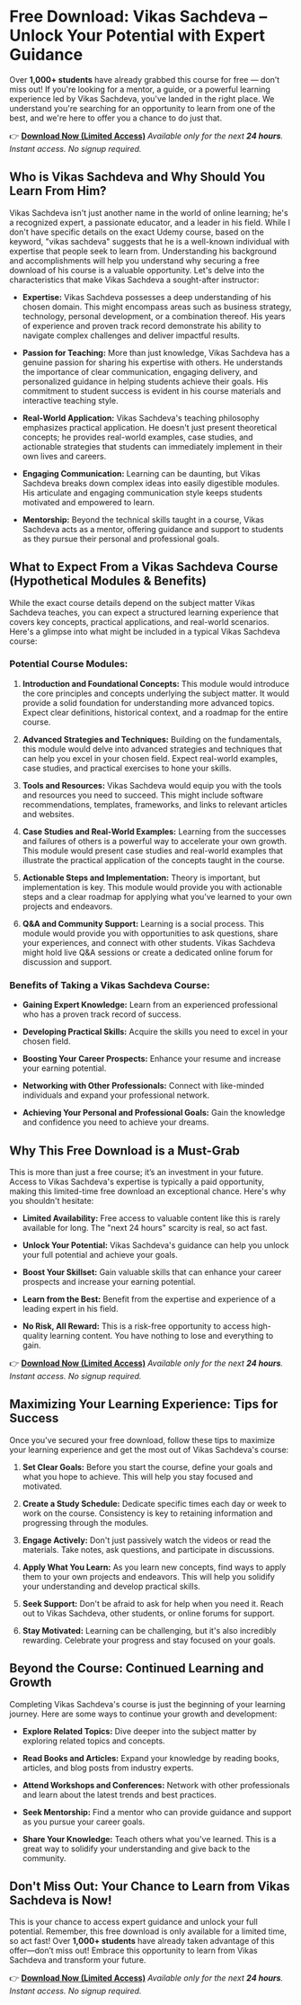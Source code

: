 # Free Download: Vikas Sachdeva – Unlock Your Potential with Expert Guidance

Over **1,000+ students** have already grabbed this course for free — don’t miss out! If you're looking for a mentor, a guide, or a powerful learning experience led by Vikas Sachdeva, you've landed in the right place. We understand you're searching for an opportunity to learn from one of the best, and we're here to offer you a chance to do just that.

👉 [**Download Now (Limited Access)**](https://udemywork.com/vikas-sachdeva)
_Available only for the next **24 hours**. Instant access. No signup required._

## Who is Vikas Sachdeva and Why Should You Learn From Him?

Vikas Sachdeva isn't just another name in the world of online learning; he's a recognized expert, a passionate educator, and a leader in his field. While I don't have specific details on the exact Udemy course, based on the keyword, "vikas sachdeva" suggests that he is a well-known individual with expertise that people seek to learn from. Understanding his background and accomplishments will help you understand why securing a free download of his course is a valuable opportunity. Let's delve into the characteristics that make Vikas Sachdeva a sought-after instructor:

*   **Expertise:** Vikas Sachdeva possesses a deep understanding of his chosen domain. This might encompass areas such as business strategy, technology, personal development, or a combination thereof. His years of experience and proven track record demonstrate his ability to navigate complex challenges and deliver impactful results.

*   **Passion for Teaching:** More than just knowledge, Vikas Sachdeva has a genuine passion for sharing his expertise with others. He understands the importance of clear communication, engaging delivery, and personalized guidance in helping students achieve their goals. His commitment to student success is evident in his course materials and interactive teaching style.

*   **Real-World Application:** Vikas Sachdeva's teaching philosophy emphasizes practical application. He doesn't just present theoretical concepts; he provides real-world examples, case studies, and actionable strategies that students can immediately implement in their own lives and careers.

*   **Engaging Communication:** Learning can be daunting, but Vikas Sachdeva breaks down complex ideas into easily digestible modules. His articulate and engaging communication style keeps students motivated and empowered to learn.

*   **Mentorship:** Beyond the technical skills taught in a course, Vikas Sachdeva acts as a mentor, offering guidance and support to students as they pursue their personal and professional goals.

## What to Expect From a Vikas Sachdeva Course (Hypothetical Modules & Benefits)

While the exact course details depend on the subject matter Vikas Sachdeva teaches, you can expect a structured learning experience that covers key concepts, practical applications, and real-world scenarios. Here's a glimpse into what might be included in a typical Vikas Sachdeva course:

### Potential Course Modules:

1.  **Introduction and Foundational Concepts:** This module would introduce the core principles and concepts underlying the subject matter. It would provide a solid foundation for understanding more advanced topics. Expect clear definitions, historical context, and a roadmap for the entire course.

2.  **Advanced Strategies and Techniques:** Building on the fundamentals, this module would delve into advanced strategies and techniques that can help you excel in your chosen field. Expect real-world examples, case studies, and practical exercises to hone your skills.

3.  **Tools and Resources:** Vikas Sachdeva would equip you with the tools and resources you need to succeed. This might include software recommendations, templates, frameworks, and links to relevant articles and websites.

4.  **Case Studies and Real-World Examples:** Learning from the successes and failures of others is a powerful way to accelerate your own growth. This module would present case studies and real-world examples that illustrate the practical application of the concepts taught in the course.

5.  **Actionable Steps and Implementation:** Theory is important, but implementation is key. This module would provide you with actionable steps and a clear roadmap for applying what you've learned to your own projects and endeavors.

6.  **Q&A and Community Support:** Learning is a social process. This module would provide you with opportunities to ask questions, share your experiences, and connect with other students. Vikas Sachdeva might hold live Q&A sessions or create a dedicated online forum for discussion and support.

### Benefits of Taking a Vikas Sachdeva Course:

*   **Gaining Expert Knowledge:** Learn from an experienced professional who has a proven track record of success.

*   **Developing Practical Skills:** Acquire the skills you need to excel in your chosen field.

*   **Boosting Your Career Prospects:** Enhance your resume and increase your earning potential.

*   **Networking with Other Professionals:** Connect with like-minded individuals and expand your professional network.

*   **Achieving Your Personal and Professional Goals:** Gain the knowledge and confidence you need to achieve your dreams.

## Why This Free Download is a Must-Grab

This is more than just a free course; it’s an investment in your future. Access to Vikas Sachdeva's expertise is typically a paid opportunity, making this limited-time free download an exceptional chance. Here's why you shouldn't hesitate:

*   **Limited Availability:** Free access to valuable content like this is rarely available for long. The "next 24 hours" scarcity is real, so act fast.

*   **Unlock Your Potential:** Vikas Sachdeva's guidance can help you unlock your full potential and achieve your goals.

*   **Boost Your Skillset:** Gain valuable skills that can enhance your career prospects and increase your earning potential.

*   **Learn from the Best:** Benefit from the expertise and experience of a leading expert in his field.

*   **No Risk, All Reward:** This is a risk-free opportunity to access high-quality learning content. You have nothing to lose and everything to gain.

👉 [**Download Now (Limited Access)**](https://udemywork.com/vikas-sachdeva)
_Available only for the next **24 hours**. Instant access. No signup required._

## Maximizing Your Learning Experience: Tips for Success

Once you've secured your free download, follow these tips to maximize your learning experience and get the most out of Vikas Sachdeva's course:

1.  **Set Clear Goals:** Before you start the course, define your goals and what you hope to achieve. This will help you stay focused and motivated.

2.  **Create a Study Schedule:** Dedicate specific times each day or week to work on the course. Consistency is key to retaining information and progressing through the modules.

3.  **Engage Actively:** Don't just passively watch the videos or read the materials. Take notes, ask questions, and participate in discussions.

4.  **Apply What You Learn:** As you learn new concepts, find ways to apply them to your own projects and endeavors. This will help you solidify your understanding and develop practical skills.

5.  **Seek Support:** Don't be afraid to ask for help when you need it. Reach out to Vikas Sachdeva, other students, or online forums for support.

6.  **Stay Motivated:** Learning can be challenging, but it's also incredibly rewarding. Celebrate your progress and stay focused on your goals.

## Beyond the Course: Continued Learning and Growth

Completing Vikas Sachdeva's course is just the beginning of your learning journey. Here are some ways to continue your growth and development:

*   **Explore Related Topics:** Dive deeper into the subject matter by exploring related topics and concepts.

*   **Read Books and Articles:** Expand your knowledge by reading books, articles, and blog posts from industry experts.

*   **Attend Workshops and Conferences:** Network with other professionals and learn about the latest trends and best practices.

*   **Seek Mentorship:** Find a mentor who can provide guidance and support as you pursue your career goals.

*   **Share Your Knowledge:** Teach others what you've learned. This is a great way to solidify your understanding and give back to the community.

## Don't Miss Out: Your Chance to Learn from Vikas Sachdeva is Now!

This is your chance to access expert guidance and unlock your full potential. Remember, this free download is only available for a limited time, so act fast! Over **1,000+ students** have already taken advantage of this offer—don’t miss out! Embrace this opportunity to learn from Vikas Sachdeva and transform your future.

👉 [**Download Now (Limited Access)**](https://udemywork.com/vikas-sachdeva)
_Available only for the next **24 hours**. Instant access. No signup required._
